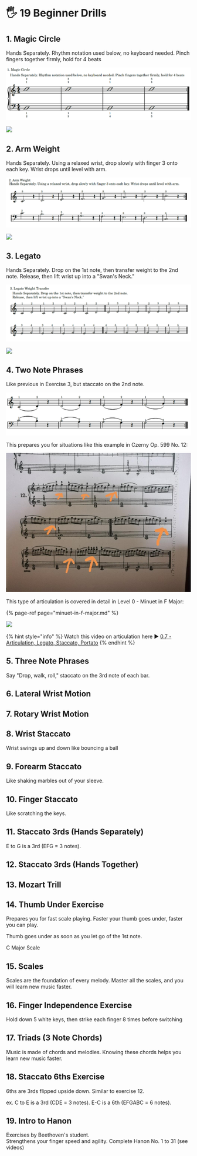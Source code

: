 # 🖐 19 Beginner Drills

## 1. Magic Circle

Hands Separately. Rhythm notation used below, no keyboard needed. Pinch fingers together firmly, hold for 4 beats

![](../../.gitbook/assets/image%20%2862%29.png)

![](https://embed-fastly.wistia.com/deliveries/0188d42bd9771acd683777b3791dd9c62ad0da7d.jpg?image_play_button_size=2x&image_crop_resized=960x540&image_play_button=1&image_play_button_color=000000e0)

## 2. Arm Weight

Hands Separately. Using a relaxed wrist, drop slowly with finger 3 onto each key. Wrist drops until level with arm.

![](../../.gitbook/assets/image%20%2854%29.png)

![](https://embedwistia-a.akamaihd.net/deliveries/2775b693b540931932c9ee7947de5d38ff0be579.jpg?image_play_button_size=2x&image_crop_resized=960x540&image_play_button=1&image_play_button_color=000000e0)

## 3. Legato

Hands Separately. Drop on the 1st note, then transfer weight to the 2nd note. Release, then lift wrist up into a "Swan's Neck."

![](../../.gitbook/assets/image%20%2857%29.png)

![](https://embed-fastly.wistia.com/deliveries/e14edc807fdb6633b05cdbca39320be90011ae17.jpg?image_play_button_size=2x&image_crop_resized=960x540&image_play_button=1&image_play_button_color=000000e0)



## 4. Two Note Phrases

Like previous in Exercise 3, but staccato on the 2nd note.

![](../../.gitbook/assets/image%20%2855%29.png)

This prepares you for situations like this example in Czerny Op. 599 No. 12:

![](../../.gitbook/assets/image%20%2861%29.png)

This type of articulation is covered in detail in Level 0 - Minuet in F Major:

{% page-ref page="minuet-in-f-major.md" %}

![](https://embedwistia-a.akamaihd.net/deliveries/99d15e0675ac5560da2e7e8d81639fc3f740168b.jpg?image_play_button_size=2x&image_crop_resized=960x540&image_play_button=1&image_play_button_color=000000e0)

{% hint style="info" %}
Watch this video on articulation here ▶  [0.7 - Articulation, Legato, Staccato, Portato](https://courses.easypianohacks.com/courses/classical-piano-in-10-levels/597973-0c-repertoire/1989328-0-7-articulation-legato-staccato-portato?wvideo=v1he9nfvi2)
{% endhint %}



## 5. Three Note Phrases

Say "Drop, walk, roll," staccato on the 3rd note of each bar.





## 6. Lateral Wrist Motion









## 7. Rotary Wrist Motion





## 8. Wrist Staccato

Wrist swings up and down like bouncing a ball





## 9. Forearm Staccato

Like shaking marbles out of your sleeve.



##  10. Finger Staccato

Like scratching the keys.





## 11. Staccato 3rds \(Hands Separately\)

E to G is a 3rd \(EFG = 3 notes\).







## 12. Staccato 3rds \(Hands Together\)





 

## 13. Mozart Trill









## 14. Thumb Under Exercise

Prepares you for fast scale playing. Faster your thumb goes under, faster you can play.









Thumb goes under as soon as you let go of the 1st note.







C Major Scale





## 15. Scales



Scales are the foundation of every melody. Master all the scales, and you will learn new music faster.









## 16. Finger Independence Exercise

Hold down 5 white keys, then strike each finger 8 times before switching





## 17. Triads \(3 Note Chords\)

Music is made of chords and melodies. Knowing these chords helps you learn new music faster.







## 18. Staccato 6ths Exercise

6ths are 3rds flipped upside down. Similar to exercise 12.   
  
ex. C to E is a 3rd \(CDE = 3 notes\). E-C is a 6th \(EFGABC = 6 notes\).





## 19. Intro to Hanon 

Exercises by Beethoven's student.   
Strengthens your finger speed and agility. Complete Hanon No. 1 to 31 \(see videos\)



